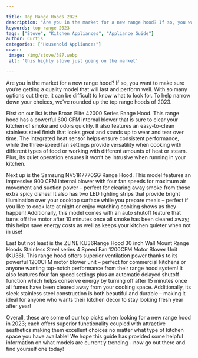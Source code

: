 ```yaml
---

title: Top Range Hoods 2023
description: "Are you in the market for a new range hood? If so, you want to make sure you’re getting a quality model that will last and perform...learn more"
keywords: top range 2023
tags: ["Stove", "Kitchen Appliances", "Appliance Guide"]
author: Curtis
categories: ["Household Appliances"]
cover: 
 image: /img/stove/387.webp
 alt: 'this highly stove just going on the market'

---
```


Are you in the market for a new range hood? If so, you want to make sure you’re getting a quality model that will last and perform well. With so many options out there, it can be difficult to know what to look for. To help narrow down your choices, we’ve rounded up the top range hoods of 2023.

First on our list is the Broan Elite 42000 Series Range Hood. This range hood has a powerful 600 CFM internal blower that is sure to clear your kitchen of smoke and odors quickly. It also features an easy-to-clean stainless steel finish that looks great and stands up to wear and tear over time. The integrated heat sensor helps ensure consistent performance, while the three-speed fan settings provide versatility when cooking with different types of food or working with different amounts of heat or steam. Plus, its quiet operation ensures it won’t be intrusive when running in your kitchen. 

Next up is the Samsung NV51K7770SG Range Hood. This model features an impressive 900 CFM internal blower with four fan speeds for maximum air movement and suction power – perfect for clearing away smoke from those extra spicy dishes! It also has two LED lighting strips that provide bright illumination over your cooktop surface while you prepare meals – perfect if you like to cook late at night or enjoy watching cooking shows as they happen! Additionally, this model comes with an auto shutoff feature that turns off the motor after 10 minutes once all smoke has been cleared away; this helps save energy costs as well as keeps your kitchen quieter when not in use! 

Last but not least is the ZLINE KU36Range Hood 30 inch Wall Mount Range Hoods Stainless Steel series 4 Speed Fan 1200CFM Motor Blower Unit (KU36). This range hood offers superior ventilation power thanks to its powerful 1200CFM motor blower unit – perfect for commercial kitchens or anyone wanting top-notch performance from their range hood system! It also features four fan speed settings plus an automatic delayed shutoff function which helps conserve energy by turning off after 15 minutes once all fumes have been cleared away from your cooking space. Additionally, its sleek stainless steel construction is both beautiful and durable – making it ideal for anyone who wants their kitchen décor to stay looking fresh year after year! 

Overall, these are some of our top picks when looking for a new range hood in 2023; each offers superior functionality coupled with attractive aesthetics making them excellent choices no matter what type of kitchen space you have available! We hope this guide has provided some helpful information on what models are currently trending - now go out there and find yourself one today!
